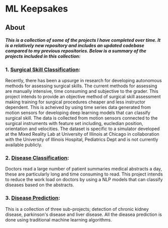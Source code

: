 # ML Keepsakes
## About
##### This is a collection of some of the projects I have completed over time. It is a relatively new repository and includes an updated codebase compared to my previous repositories. Below is a summary of the projects included in this collection:

### 1. [Surgical Skill Classification](https://github.com/niharnsheth/ml_keepsakes/tree/master/surgical_skill_classification):
Recently, there has been a upsurge in research for developing autonomous methods for assessing surgical skills. The current methods for assessing are manually intensive, time consuming and subjective to the grader. This project intends to provide an objective method of surgical skill assessment making training for surgical procedures cheaper and less instructor dependent. This is acheived by using time series data generated from motion sensors for developing deep learning models that can classify surgical skill. The data is collected from motion sensors connected to the surgical instruments with feature set including, eucledian position, orientation and velocities. The dataset is specific to a simulator developed at the Mixed Reality Lab at University of Illinois at Chicago in collaboration with the University of Illinois Hospital, Pediatrics Dept and is not currently available publicly.

### 2. [Disease Classification](https://github.com/niharnsheth/ml_keepsakes/tree/master/disease_classification/using_medical_text):
Doctors read a large number of patient summaries medical abstracts a day, these are particularly long and time consuming to read. This project intends to reduce the work load on doctors by using a NLP models that can classify diseases based on the abstracts. 
    
### 3. [Disease Prediction](https://github.com/niharnsheth/ml_keepsakes/tree/master/disease_prediction):
This is a collection of three sub-projects; detection of chronic kidney disease, parkinson's disease and liver disease. All the dieasea prediction is done using traditional machine learning algorithms.  
